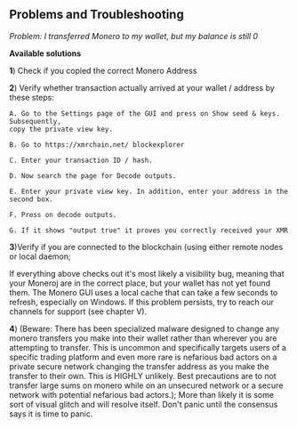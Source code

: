 ## Problems and Troubleshooting

*Problem: I transferred Monero to my wallet, but my balance is still 0*

**Available solutions**

**1**) Check if you copied the correct Monero Address 

**2**) Verify whether transaction actually arrived at your wallet / address by these steps:

    A. Go to the Settings page of the GUI and press on Show seed & keys. Subsequently,
    copy the private view key.
    
    B. Go to https://xmrchain.net/ blockexplorer
    
    C. Enter your transaction ID / hash.
    
    D. Now search the page for Decode outputs.
    
    E. Enter your private view key. In addition, enter your address in the second box.
    
    F. Press on decode outputs.
    
    G. If it shows "output true" it proves you correctly received your XMR
    
**3**)Verify if you are connected to the blockchain (using either remote nodes or local daemon;

If everything above checks out it's most likely a visibility bug, meaning that your Moneroj are in the correct place, but your wallet has not yet found them. The Monero GUI uses a local cache that can take a few seconds to refresh, especially on Windows. If this problem persists, try to reach our channels for support (see chapter V).

**4**) (Beware: There has been specialized malware designed to change any monero transfers you make into their wallet rather than wherever you are attempting to transfer. This is uncommon and specifically targets users of a specific trading platform and even more rare is nefarious bad actors on a private secure network changing the transfer address as you make the transfer to their own. This is HIGHLY unlikely. Best precautions are to not transfer large sums on monero while on an unsecured network or a secure network with potential nefarious bad actors.); More than likely it is some sort of visual glitch and will resolve itself. Don't panic until the consensus says it is time to panic. 
